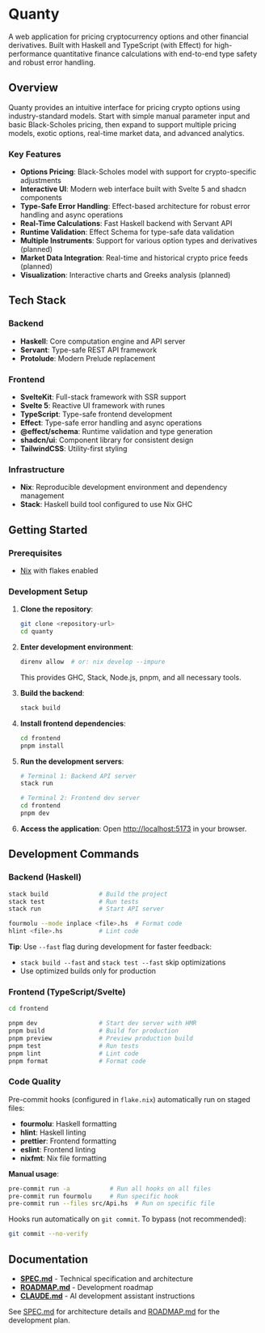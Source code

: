 # Quanty

A web application for pricing cryptocurrency options and other financial
derivatives. Built with Haskell and TypeScript (with Effect) for
high-performance quantitative finance calculations with end-to-end type safety
and robust error handling.

## Overview

Quanty provides an intuitive interface for pricing crypto options using
industry-standard models. Start with simple manual parameter input and basic
Black-Scholes pricing, then expand to support multiple pricing models, exotic
options, real-time market data, and advanced analytics.

### Key Features

- **Options Pricing**: Black-Scholes model with support for crypto-specific
  adjustments
- **Interactive UI**: Modern web interface built with Svelte 5 and shadcn
  components
- **Type-Safe Error Handling**: Effect-based architecture for robust error
  handling and async operations
- **Real-Time Calculations**: Fast Haskell backend with Servant API
- **Runtime Validation**: Effect Schema for type-safe data validation
- **Multiple Instruments**: Support for various option types and derivatives
  (planned)
- **Market Data Integration**: Real-time and historical crypto price feeds
  (planned)
- **Visualization**: Interactive charts and Greeks analysis (planned)

## Tech Stack

### Backend

- **Haskell**: Core computation engine and API server
- **Servant**: Type-safe REST API framework
- **Protolude**: Modern Prelude replacement

### Frontend

- **SvelteKit**: Full-stack framework with SSR support
- **Svelte 5**: Reactive UI framework with runes
- **TypeScript**: Type-safe frontend development
- **Effect**: Type-safe error handling and async operations
- **@effect/schema**: Runtime validation and type generation
- **shadcn/ui**: Component library for consistent design
- **TailwindCSS**: Utility-first styling

### Infrastructure

- **Nix**: Reproducible development environment and dependency management
- **Stack**: Haskell build tool configured to use Nix GHC

## Getting Started

### Prerequisites

- [Nix](https://nixos.org/download.html) with flakes enabled

### Development Setup

1. **Clone the repository**:

   ```bash
   git clone <repository-url>
   cd quanty
   ```

2. **Enter development environment**:

   ```bash
   direnv allow  # or: nix develop --impure
   ```

   This provides GHC, Stack, Node.js, pnpm, and all necessary tools.

3. **Build the backend**:

   ```bash
   stack build
   ```

4. **Install frontend dependencies**:

   ```bash
   cd frontend
   pnpm install
   ```

5. **Run the development servers**:

   ```bash
   # Terminal 1: Backend API server
   stack run

   # Terminal 2: Frontend dev server
   cd frontend
   pnpm dev
   ```

6. **Access the application**: Open
   [http://localhost:5173](http://localhost:5173) in your browser.

## Development Commands

### Backend (Haskell)

```bash
stack build              # Build the project
stack test               # Run tests
stack run                # Start API server

fourmolu --mode inplace <file>.hs  # Format code
hlint <file>.hs          # Lint code
```

**Tip**: Use `--fast` flag during development for faster feedback:

- `stack build --fast` and `stack test --fast` skip optimizations
- Use optimized builds only for production

### Frontend (TypeScript/Svelte)

```bash
cd frontend

pnpm dev                 # Start dev server with HMR
pnpm build               # Build for production
pnpm preview             # Preview production build
pnpm test                # Run tests
pnpm lint                # Lint code
pnpm format              # Format code
```

### Code Quality

Pre-commit hooks (configured in `flake.nix`) automatically run on staged files:

- **fourmolu**: Haskell formatting
- **hlint**: Haskell linting
- **prettier**: Frontend formatting
- **eslint**: Frontend linting
- **nixfmt**: Nix file formatting

**Manual usage**:

```bash
pre-commit run -a           # Run all hooks on all files
pre-commit run fourmolu     # Run specific hook
pre-commit run --files src/Api.hs  # Run on specific file
```

Hooks run automatically on `git commit`. To bypass (not recommended):

```bash
git commit --no-verify
```

## Documentation

- **[SPEC.md](SPEC.md)** - Technical specification and architecture
- **[ROADMAP.md](ROADMAP.md)** - Development roadmap
- **[CLAUDE.md](CLAUDE.md)** - AI development assistant instructions

See [SPEC.md](SPEC.md) for architecture details and [ROADMAP.md](ROADMAP.md) for
the development plan.
